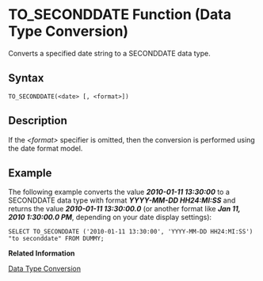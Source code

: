 <!-- loio20f057b075191014809a8f010c03d7c2 -->

# TO\_SECONDDATE Function \(Data Type Conversion\)

Converts a specified date string to a SECONDDATE data type.



<a name="loio20f057b075191014809a8f010c03d7c2__sql_function_to_seconddate_1sql_function_to_seconddate_syntax"/>

## Syntax

```
TO_SECONDDATE(<date> [, <format>])
```



<a name="loio20f057b075191014809a8f010c03d7c2__sql_function_to_seconddate_1sql_function_to_seconddate_description"/>

## Description

If the *<format\>* specifier is omitted, then the conversion is performed using the date format model.



<a name="loio20f057b075191014809a8f010c03d7c2__sql_function_to_seconddate_1sql_function_to_seconddate_examples"/>

## Example

The following example converts the value ***2010-01-11 13:30:00*** to a SECONDDATE data type with format ***YYYY-MM-DD HH24:MI:SS*** and returns the value ***2010-01-11 13:30:00.0*** \(or another format like ***Jan 11, 2010 1:30:00.0 PM***, depending on your date display settings\):

```
SELECT TO_SECONDDATE ('2010-01-11 13:30:00', 'YYYY-MM-DD HH24:MI:SS') "to seconddate" FROM DUMMY;
```

**Related Information**  


[Data Type Conversion](../data-type-conversion-46ff965.md "Both implicit and explicit data type conversions are allowed in the SAP HANA database.")

